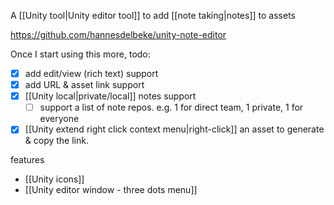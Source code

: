 A [[Unity tool|Unity editor tool]] to add [[note taking|notes]] to assets

https://github.com/hannesdelbeke/unity-note-editor

Once I start using this more, todo:
- [x] add edit/view (rich text) support
- [x] add URL & asset link support
- [x] [[Unity local|private/local]] notes support 
	- [ ] support a list of note repos. e.g. 1 for direct team, 1 private, 1 for everyone
- [x] [[Unity extend right click context menu|right-click]] an asset to generate & copy the link. 

features
- [[Unity icons]]
- [[Unity editor window - three dots menu]]